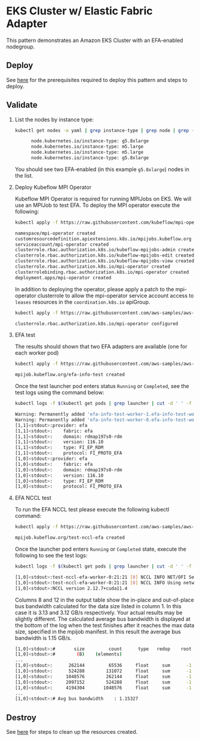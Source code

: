 # EKS Cluster w/ Elastic Fabric Adapter

This pattern demonstrates an Amazon EKS Cluster with an EFA-enabled nodegroup.

## Deploy

See [here](https://aws-ia.github.io/terraform-aws-eks-blueprints/main/getting-started/#prerequisites) for the prerequisites required to deploy this pattern and steps to deploy.

## Validate

1. List the nodes by instance type:

      ```sh
      kubectl get nodes -o yaml | grep instance-type | grep node | grep -v f:

            node.kubernetes.io/instance-type: g5.8xlarge
            node.kubernetes.io/instance-type: m5.large
            node.kubernetes.io/instance-type: m5.large
            node.kubernetes.io/instance-type: g5.8xlarge
      ```

      You should see two EFA-enabled (in this example `g5.8xlarge`) nodes in the list.

2. Deploy Kubeflow MPI Operator

      Kubeflow MPI Operator is required for running MPIJobs on EKS. We will use an MPIJob to test EFA.
      To deploy the MPI operator execute the following:

      ```sh
      kubectl apply -f https://raw.githubusercontent.com/kubeflow/mpi-operator/v0.3.0/deploy/v2beta1/mpi-operator.yaml

      namespace/mpi-operator created
      customresourcedefinition.apiextensions.k8s.io/mpijobs.kubeflow.org created
      serviceaccount/mpi-operator created
      clusterrole.rbac.authorization.k8s.io/kubeflow-mpijobs-admin created
      clusterrole.rbac.authorization.k8s.io/kubeflow-mpijobs-edit created
      clusterrole.rbac.authorization.k8s.io/kubeflow-mpijobs-view created
      clusterrole.rbac.authorization.k8s.io/mpi-operator created
      clusterrolebinding.rbac.authorization.k8s.io/mpi-operator created
      deployment.apps/mpi-operator created
      ```

      In addition to deploying the operator, please apply a patch to the mpi-operator clusterrole
      to allow the mpi-operator service account access to `leases` resources in the `coordination.k8s.io` apiGroup.

      ```sh
      kubectl apply -f https://raw.githubusercontent.com/aws-samples/aws-do-eks/main/Container-Root/eks/deployment/kubeflow/mpi-operator/clusterrole-mpi-operator.yaml

      clusterrole.rbac.authorization.k8s.io/mpi-operator configured
      ```

3. EFA test

      The results should shown that two EFA adapters are available (one for each worker pod)

      ```sh
      kubectl apply -f https://raw.githubusercontent.com/aws-samples/aws-do-eks/main/Container-Root/eks/deployment/efa-device-plugin/test-efa.yaml

      mpijob.kubeflow.org/efa-info-test created
      ```

      Once the test launcher pod enters status `Running` or `Completed`, see the test logs using the command below:

      ```sh
      kubectl logs -f $(kubectl get pods | grep launcher | cut -d ' ' -f 1)

      Warning: Permanently added 'efa-info-test-worker-1.efa-info-test-worker.default.svc,10.11.13.224' (ECDSA) to the list of known hosts.
      Warning: Permanently added 'efa-info-test-worker-0.efa-info-test-worker.default.svc,10.11.4.63' (ECDSA) to the list of known hosts.
      [1,1]<stdout>:provider: efa
      [1,1]<stdout>:    fabric: efa
      [1,1]<stdout>:    domain: rdmap197s0-rdm
      [1,1]<stdout>:    version: 116.10
      [1,1]<stdout>:    type: FI_EP_RDM
      [1,1]<stdout>:    protocol: FI_PROTO_EFA
      [1,0]<stdout>:provider: efa
      [1,0]<stdout>:    fabric: efa
      [1,0]<stdout>:    domain: rdmap197s0-rdm
      [1,0]<stdout>:    version: 116.10
      [1,0]<stdout>:    type: FI_EP_RDM
      [1,0]<stdout>:    protocol: FI_PROTO_EFA
      ```

4. EFA NCCL test

      To run the EFA NCCL test please execute the following kubectl command:

      ```sh
      kubectl apply -f https://raw.githubusercontent.com/aws-samples/aws-do-eks/main/Container-Root/eks/deployment/efa-device-plugin/test-nccl-efa.yaml

      mpijob.kubeflow.org/test-nccl-efa created
      ```

      Once the launcher pod enters `Running` or `Completed` state, execute the following to see the test logs:

      ```sh
      kubectl logs -f $(kubectl get pods | grep launcher | cut -d ' ' -f 1)

      [1,0]<stdout>:test-nccl-efa-worker-0:21:21 [0] NCCL INFO NET/OFI Selected Provider is efa (found 1 nics)
      [1,0]<stdout>:test-nccl-efa-worker-0:21:21 [0] NCCL INFO Using network AWS Libfabric
      [1,0]<stdout>:NCCL version 2.12.7+cuda11.4
      ```

      Columns 8 and 12 in the output table show the in-place and out-of-place bus bandwidth calculated for the data size listed in column 1. In this case it is 3.13 and 3.12 GB/s respectively.
      Your actual results may be slightly different. The calculated average bus bandwidth is displayed at the bottom of the log when the test finishes after it reaches the max data size,
      specified in the mpijob manifest. In this result the average bus bandwidth is 1.15 GB/s.

      ```sh
      [1,0]<stdout>:#       size         count      type   redop    root     time   algbw   busbw #wrong     time   algbw   busbw #wrong
      [1,0]<stdout>:#        (B)    (elements)                               (us)  (GB/s)  (GB/s)            (us)  (GB/s)  (GB/s)
      ...
      [1,0]<stdout>:      262144         65536     float     sum      -1    195.0    1.34    1.34      0    194.0    1.35    1.35      0
      [1,0]<stdout>:      524288        131072     float     sum      -1    296.9    1.77    1.77      0    291.1    1.80    1.80      0
      [1,0]<stdout>:     1048576        262144     float     sum      -1    583.4    1.80    1.80      0    579.6    1.81    1.81      0
      [1,0]<stdout>:     2097152        524288     float     sum      -1    983.3    2.13    2.13      0    973.9    2.15    2.15      0
      [1,0]<stdout>:     4194304       1048576     float     sum      -1   1745.4    2.40    2.40      0   1673.2    2.51    2.51      0
      ...
      [1,0]<stdout>:# Avg bus bandwidth    : 1.15327
      ```

## Destroy

See [here](https://aws-ia.github.io/terraform-aws-eks-blueprints/main/getting-started/#destroy) for steps to clean up the resources created.
